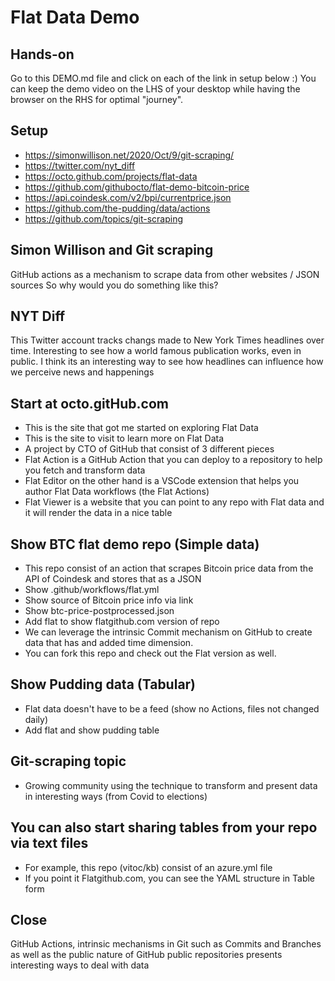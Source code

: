 # Flat Data Demo

## Hands-on

Go to this DEMO.md file and click on each of the link in setup below :)
You can keep the demo video on the LHS of your desktop while having the browser on the RHS for optimal "journey".

## Setup

* https://simonwillison.net/2020/Oct/9/git-scraping/
* https://twitter.com/nyt_diff
* https://octo.github.com/projects/flat-data
* https://github.com/githubocto/flat-demo-bitcoin-price
* https://api.coindesk.com/v2/bpi/currentprice.json
* https://github.com/the-pudding/data/actions
* https://github.com/topics/git-scraping

## Simon Willison and Git scraping

GitHub actions as a mechanism to scrape data from other websites / JSON sources
So why would you do something like this?

## NYT Diff

This Twitter account tracks changs made to New York Times headlines over time.
Interesting to see how a world famous publication works, even in public.
I think its an interesting way to see how headlines can influence how we perceive news and happenings

## Start at octo.gitHub.com

* This is the site that got me started on exploring Flat Data
* This is the site to visit to learn more on Flat Data
* A project by CTO of GitHub that consist of 3 different pieces
* Flat Action is a GitHub Action that you can deploy to a repository to help you fetch and transform data
* Flat Editor on the other hand is a VSCode extension that helps you author Flat Data workflows (the Flat Actions)
* Flat Viewer is a website that you can point to any repo with Flat data and it will render the data in a nice table

## Show BTC flat demo repo (Simple data)

* This repo consist of an action that scrapes Bitcoin price data from the API of Coindesk and stores that as a JSON 
* Show .github/workflows/flat.yml
* Show source of Bitcoin price info via link
* Show btc-price-postprocessed.json
* Add flat to show flatgithub.com version of repo
* We can leverage the intrinsic Commit mechanism on GitHub to create data that has and added time dimension. 
* You can fork this repo and check out the Flat version as well.

## Show Pudding data (Tabular)

* Flat data doesn't have to be a feed (show no Actions, files not changed daily)
* Add flat and show pudding table

## Git-scraping topic

* Growing community using the technique to transform and present data in interesting ways (from Covid to elections)

## You can also start sharing tables from your repo via text files

* For example, this repo (vitoc/kb) consist of an azure.yml file
* If you point it Flatgithub.com, you can see the YAML structure in Table form

## Close

GitHub Actions, intrinsic mechanisms in Git such as Commits and Branches as well as the public nature of GitHub public repositories presents interesting ways to deal with data